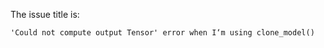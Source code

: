 The issue title is:

```text
'Could not compute output Tensor' error when I‘m using clone_model()
```
